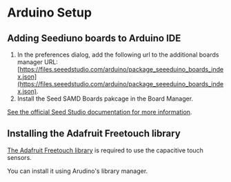 # Arduino Setup

## Adding Seediuno boards to Arduino IDE
1. In the preferences dialog, add the following url to the additional boards manager URL: [https://files.seeedstudio.com/arduino/package_seeeduino_boards_index.json](https://files.seeedstudio.com/arduino/package_seeeduino_boards_index.json).
2. Install the Seed SAMD Boards pakcage in the Board Manager.

[See the official Seed Studio documentation for more information](https://wiki.seeedstudio.com/Seeeduino-XIAO/#getting-started).

## Installing the Adafruit Freetouch library
[The Adafruit Freetouch library](https://github.com/adafruit/Adafruit_FreeTouch) is required to use the capacitive touch sensors. 

You can install it using Arudino's library manager.
